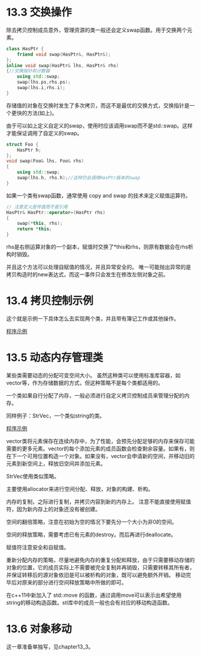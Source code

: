 # 13.3 交换操作

除去拷贝控制成员意外，管理资源的类一般还会定义swap函数。用于交换两个元素。

```c++
class HasPtr {
    friend void swap(HasPtr&, HasPtr&);
};
inline void swap(HasPtr& lhs, HasPtr& rhs)
{//交换指针和计数器
    using std::swap;
    swap(lhs.ps,rhs.ps);
    swap(lhs.i,rhs.i);
}
```

存储值的对象在交换时发生了多次拷贝，而这不是最优的交换方式，交换指针是一个更快的方法(如上)。

由于可以如上定义自定义的swap，使用时应该调用swap而不是std::swap。这样才能保证调用了自定义的swap。

```c++
struct Foo {
    HasPtr h;
};
void swap(Foo& lhs, Foo& rhs)
{
    using std::swap;
    swap(lhs.h, rhs.h);//这样仍会调用HasPtr版本的swap
}
```

如果一个类有swap函数，通常使用 copy and swap 的技术来定义赋值运算符。

```c++
// 注意定义是传值而不是引用
HasPtr& HasPtr::operator=(HasPtr rhs)
{
    swap(*this, rhs);
    return *this;
}
```

rhs是右侧运算对象的一个副本，赋值时交换了*this和rhs，则原有数据会在rhs析构时销毁。

并且这个方法可以处理自赋值的情况，并且异常安全的。
唯一可能抛出异常的是拷贝构造时的new表达式，而这一事件只会发生在修改左侧对象之前。


# 13.4 拷贝控制示例

这个就是示例一下具体怎么去实现两个类，并且带有簿记工作或其他操作。

[程序示例](copy_control_13_4.cpp)

# 13.5 动态内存管理类

某些类需要动态的分配可变空间大小。
虽然这种类可以使用标准库容器，如vector等，作为存储数据的方式，但这种策略不是每个类都适用的。

一个类如果自行分配了内存，一般必须进行自定义拷贝控制成员来管理分配的内存。

同样例子：StrVec，一个类似string的类。

[程序示例](memory_control_13_5.cpp)

vector类将元素保存在连续内存中，为了性能，会预先分配足够的内存来保存可能需要的更多元素。vector的每个添加元素的成员函数会检查剩余容量。如果有，则在下一个可用位置构造一个对象。如果没有，vector会申请新的空间，并移动旧的元素到新空间上，释放旧空间并添加元素。

StrVec使用类似策略。

主要使用allocator<string>来进行空间分配、释放，对象的构建、析构。

内存的复制，之际进行复制，并拷贝内容到新的内存上。
注意不能直接使用赋值符，因为新内存上的对象还没有被创建。

空间的翻倍策略，注意在初始为空的情况下要先分一个大小为非0的空间。

空间的释放策略，需要考虑已有元素的destroy。而后再进行deallocate。

赋值符注意安全和自赋值。

重新分配内存的策略，尽量地避免内存的重复分配和释放，由于只需要移动存储的对象的位置，它的成员实际上不需要被完全复制并再销毁，只需要转移其所有者，并保证转移后的源对象依旧是可以被析构的对象，既可以避免额外开销。
移动完毕后对原来的部分进行空间释放策略中所做的即可。

在c++11中新加入了 std::move 的函数，通过调用move可以表示出希望使用string的移动构造函数。stl库中的成员一般也会有对应的移动构造函数。

# 13.6 对象移动

这一章准备单独写，见chapter13_3。



